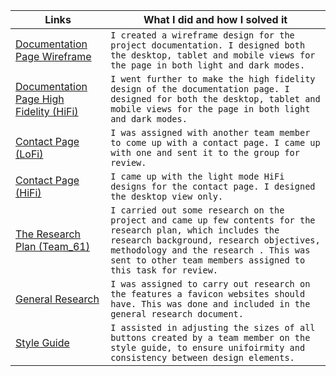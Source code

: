 | Links                           | What I did and how I solved it                                                                                              |
| ------------------------------ | -------------------------------------------------------------------------------------------------------- |
|  <a href="https://www.figma.com/file/o4y5GIMFBSftDRnjNsLyuA/Documentation-page" target="_blank">Documentation Page Wireframe </a>    | `I created a wireframe design for the project documentation. I designed both the desktop, tablet and mobile views for the page in both light and dark modes.` 
|  <a href="https://www.figma.com/file/o4y5GIMFBSftDRnjNsLyuA/Documentation-page?node-id=0%3A1" target="_blank">Documentation Page High Fidelity (HiFi) </a>    | `I went further to make the high fidelity design of the documentation page. I designed for both the desktop, tablet and mobile views for the page in both light and dark modes.` 
|  <a href="https://www.figma.com/file/lYCg4mhQoUlJZ2HReus4b6/Contact-Page-(Draft)" target="_blank">Contact Page (LoFi) </a>    | `I was assigned with another team member to come up with a contact page. I came up with one and sent it to the group for review.` 
|  <a href="https://www.figma.com/file/lYCg4mhQoUlJZ2HReus4b6/Contact-Page-(Draft)" target="_blank">Contact Page (HiFi) </a>    | `I came up with the light mode HiFi designs for the contact page. I designed the desktop view only.`
|  <a href="https://docs.google.com/document/d/1iPOrgBsVoZLxWLDlNoKJTO68XdPQKQkox_z0x3UbDsI/edit?usp=sharing" target="_blank">The Research Plan (Team_61) </a>    | `I carried out some research on the project and came up few contents for the research plan, which includes the research background, research objectives, methodology and the research . This was sent to other team members assigned to this task for review. `
|  <a href="https://docs.google.com/document/d/1J7jvr_cC2xHMY3fqC1iIx4ISejJeYngvs3YTUyIvJDg/edit?usp=sharing" target="_blank">General Research </a>    | `I was assigned to carry out research on the features a favicon websites should have. This was done and included in the general research document.`
|  <a href="https://www.figma.com/file/m7bJFJCSTaLcm7APr3gs9W/Style-Guides?node-id=0%3A1" target="_blank">Style Guide </a>    | `I assisted in adjusting the sizes of all buttons created by a team member on the style guide, to ensure unifoirmity and consistency between design elements.`
